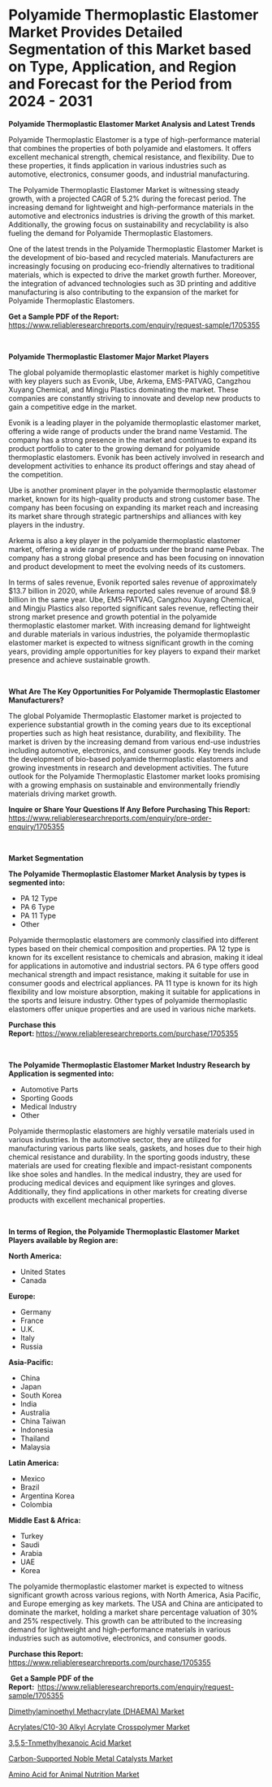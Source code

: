 <p><h1>Polyamide Thermoplastic Elastomer Market Provides Detailed Segmentation of this Market based on Type, Application, and Region and Forecast for the Period from 2024 - 2031</h1></p><p><strong>Polyamide Thermoplastic Elastomer Market Analysis and Latest Trends</strong></p>
<p><p>Polyamide Thermoplastic Elastomer is a type of high-performance material that combines the properties of both polyamide and elastomers. It offers excellent mechanical strength, chemical resistance, and flexibility. Due to these properties, it finds application in various industries such as automotive, electronics, consumer goods, and industrial manufacturing.</p><p>The Polyamide Thermoplastic Elastomer Market is witnessing steady growth, with a projected CAGR of 5.2% during the forecast period. The increasing demand for lightweight and high-performance materials in the automotive and electronics industries is driving the growth of this market. Additionally, the growing focus on sustainability and recyclability is also fueling the demand for Polyamide Thermoplastic Elastomers.</p><p>One of the latest trends in the Polyamide Thermoplastic Elastomer Market is the development of bio-based and recycled materials. Manufacturers are increasingly focusing on producing eco-friendly alternatives to traditional materials, which is expected to drive the market growth further. Moreover, the integration of advanced technologies such as 3D printing and additive manufacturing is also contributing to the expansion of the market for Polyamide Thermoplastic Elastomers.</p></p>
<p><strong>Get a Sample PDF of the Report:&nbsp;</strong> <a href="https://www.reliableresearchreports.com/enquiry/request-sample/1705355">https://www.reliableresearchreports.com/enquiry/request-sample/1705355</a></p>
<p>&nbsp;</p>
<p><strong>Polyamide Thermoplastic Elastomer Major Market Players</strong></p>
<p><p>The global polyamide thermoplastic elastomer market is highly competitive with key players such as Evonik, Ube, Arkema, EMS-PATVAG, Cangzhou Xuyang Chemical, and Mingju Plastics dominating the market. These companies are constantly striving to innovate and develop new products to gain a competitive edge in the market.</p><p>Evonik is a leading player in the polyamide thermoplastic elastomer market, offering a wide range of products under the brand name Vestamid. The company has a strong presence in the market and continues to expand its product portfolio to cater to the growing demand for polyamide thermoplastic elastomers. Evonik has been actively involved in research and development activities to enhance its product offerings and stay ahead of the competition.</p><p>Ube is another prominent player in the polyamide thermoplastic elastomer market, known for its high-quality products and strong customer base. The company has been focusing on expanding its market reach and increasing its market share through strategic partnerships and alliances with key players in the industry.</p><p>Arkema is also a key player in the polyamide thermoplastic elastomer market, offering a wide range of products under the brand name Pebax. The company has a strong global presence and has been focusing on innovation and product development to meet the evolving needs of its customers.</p><p>In terms of sales revenue, Evonik reported sales revenue of approximately $13.7 billion in 2020, while Arkema reported sales revenue of around $8.9 billion in the same year. Ube, EMS-PATVAG, Cangzhou Xuyang Chemical, and Mingju Plastics also reported significant sales revenue, reflecting their strong market presence and growth potential in the polyamide thermoplastic elastomer market. With increasing demand for lightweight and durable materials in various industries, the polyamide thermoplastic elastomer market is expected to witness significant growth in the coming years, providing ample opportunities for key players to expand their market presence and achieve sustainable growth.</p></p>
<p>&nbsp;</p>
<p><strong>What Are The Key Opportunities For Polyamide Thermoplastic Elastomer Manufacturers?</strong></p>
<p><p>The global Polyamide Thermoplastic Elastomer market is projected to experience substantial growth in the coming years due to its exceptional properties such as high heat resistance, durability, and flexibility. The market is driven by the increasing demand from various end-use industries including automotive, electronics, and consumer goods. Key trends include the development of bio-based polyamide thermoplastic elastomers and growing investments in research and development activities. The future outlook for the Polyamide Thermoplastic Elastomer market looks promising with a growing emphasis on sustainable and environmentally friendly materials driving market growth.</p></p>
<p><strong>Inquire or Share Your Questions If Any Before Purchasing This Report:</strong> <a href="https://www.reliableresearchreports.com/enquiry/pre-order-enquiry/1705355">https://www.reliableresearchreports.com/enquiry/pre-order-enquiry/1705355</a></p>
<p>&nbsp;</p>
<p><strong>Market Segmentation</strong></p>
<p><strong>The Polyamide Thermoplastic Elastomer Market Analysis by types is segmented into:</strong></p>
<p><ul><li>PA 12 Type</li><li>PA 6 Type</li><li>PA 11 Type</li><li>Other</li></ul></p>
<p><p>Polyamide thermoplastic elastomers are commonly classified into different types based on their chemical composition and properties. PA 12 type is known for its excellent resistance to chemicals and abrasion, making it ideal for applications in automotive and industrial sectors. PA 6 type offers good mechanical strength and impact resistance, making it suitable for use in consumer goods and electrical appliances. PA 11 type is known for its high flexibility and low moisture absorption, making it suitable for applications in the sports and leisure industry. Other types of polyamide thermoplastic elastomers offer unique properties and are used in various niche markets.</p></p>
<p><strong>Purchase this Report:&nbsp;</strong><a href="https://www.reliableresearchreports.com/purchase/1705355">https://www.reliableresearchreports.com/purchase/1705355</a></p>
<p>&nbsp;</p>
<p><strong>The Polyamide Thermoplastic Elastomer Market Industry Research by Application is segmented into:</strong></p>
<p><ul><li>Automotive Parts</li><li>Sporting Goods</li><li>Medical Industry</li><li>Other</li></ul></p>
<p><p>Polyamide thermoplastic elastomers are highly versatile materials used in various industries. In the automotive sector, they are utilized for manufacturing various parts like seals, gaskets, and hoses due to their high chemical resistance and durability. In the sporting goods industry, these materials are used for creating flexible and impact-resistant components like shoe soles and handles. In the medical industry, they are used for producing medical devices and equipment like syringes and gloves. Additionally, they find applications in other markets for creating diverse products with excellent mechanical properties.</p></p>
<p>&nbsp;</p>
<p><strong>In terms of Region, the Polyamide Thermoplastic Elastomer Market Players available by Region are:</strong></p>
<p>
    <p> <strong> North America: </strong>
        <ul>
            <li>United States</li>
            <li>Canada</li>
        </ul>
        </p> 
    <p> <strong> Europe: </strong>
        <ul>
            <li>Germany</li>
            <li>France</li>
            <li>U.K.</li>
            <li>Italy</li>
            <li>Russia</li>
        </ul>
        </p> 
    <p> <strong> Asia-Pacific: </strong>
        <ul>
            <li>China</li>
            <li>Japan</li>
            <li>South Korea</li>
            <li>India</li>
            <li>Australia</li>
            <li>China Taiwan</li>
            <li>Indonesia</li>
            <li>Thailand</li>
            <li>Malaysia</li>
        </ul>
        </p> 
    <p> <strong> Latin America: </strong>
        <ul>
            <li>Mexico</li>
            <li>Brazil</li>
            <li>Argentina Korea</li>
            <li>Colombia</li>
        </ul>
        </p> 
    <p> <strong> Middle East & Africa: </strong>
        <ul>
            <li>Turkey</li>
            <li>Saudi</li>
            <li>Arabia</li>
            <li>UAE</li>
            <li>Korea</li>
        </ul>
    </p>
    </p>
<p><p>The polyamide thermoplastic elastomer market is expected to witness significant growth across various regions, with North America, Asia Pacific, and Europe emerging as key markets. The USA and China are anticipated to dominate the market, holding a market share percentage valuation of 30% and 25% respectively. This growth can be attributed to the increasing demand for lightweight and high-performance materials in various industries such as automotive, electronics, and consumer goods.</p></p>
<p><strong>Purchase this Report: </strong><a href="https://www.reliableresearchreports.com/purchase/1705355">https://www.reliableresearchreports.com/purchase/1705355</a></p>
<p>&nbsp;<strong>Get a Sample PDF of the Report:&nbsp;&nbsp;</strong><a href="https://www.reliableresearchreports.com/enquiry/request-sample/1705355">https://www.reliableresearchreports.com/enquiry/request-sample/1705355</a></p>
<p><strong></strong></p>
<p><p><a href="https://github.com/Airanohannonzb68e5pb53oc1/Market-Research-Report-List-1/blob/main/dimethylaminoethyl-methacrylate-dhaema-market.md">Dimethylaminoethyl Methacrylate (DHAEMA) Market</a></p><p><a href="https://github.com/fiixsa/Market-Research-Report-List-1/blob/main/acrylatesc10-30-alkyl-acrylate-crosspolymer-market.md">Acrylates/C10-30 Alkyl Acrylate Crosspolymer Market</a></p><p><a href="https://github.com/Airanohannonzb68e5pb53oc1/Market-Research-Report-List-1/blob/main/355-tnmethylhexanoic-acid-market.md">3,5,5-Tnmethylhexanoic Acid Market</a></p><p><a href="https://github.com/ChiragRP21/Market-Research-Report-List-3/blob/main/carbon-supported-noble-metal-catalysts-market.md">Carbon-Supported Noble Metal Catalysts Market</a></p><p><a href="https://github.com/cecuraprangm/Market-Research-Report-List-1/blob/main/amino-acid-for-animal-nutrition-market.md">Amino Acid for Animal Nutrition Market</a></p></p>